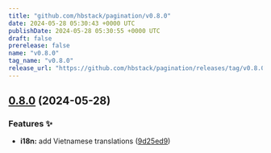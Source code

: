 ```yaml
---
title: "github.com/hbstack/pagination/v0.8.0"
date: 2024-05-28 05:30:43 +0000 UTC
publishDate: 2024-05-28 05:30:55 +0000 UTC
draft: false
prerelease: false
name: "v0.8.0"
tag_name: "v0.8.0"
release_url: "https://github.com/hbstack/pagination/releases/tag/v0.8.0"
---
```


## [0.8.0](https://github.com/hbstack/pagination/compare/v0.7.0...v0.8.0) (2024-05-28)


### Features ✨

* **i18n:** add Vietnamese translations ([9d25ed9](https://github.com/hbstack/pagination/commit/9d25ed9b4fb8a51ae8ab6a843ae425bfd50dd030))
